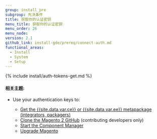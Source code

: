 ```yaml
---
group: install_pre
subgroup: 先决条件
title: 获取你的认证密钥
menu_title: 获取你的认证密钥
menu_order: 26
menu_node:
version: 2.1
github_link: install-gde/prereq/connect-auth.md
functional_areas:
  - Install
  - System
  - Setup
---
```


{% include install/auth-tokens-get.md %}

#### 相关主题:
*	Use your authentication keys to:

	*	<a href="{{ page.baseurl }}/install-gde/prereq/integrator_install.html">Get the {{site.data.var.ce}} or {{site.data.var.ee}} metapackage (integrators, packagers)</a>
	*	<a href="{{ page.baseurl }}/install-gde/prereq/dev_install.html">Clone the Magento 2 GitHub</a> (contributing developers only)
	*	<a href="{{ page.baseurl }}/comp-mgr/module-man/compman-checklist.html">Start the Component Manager</a>
	*	<a href="{{ page.baseurl }}/comp-mgr/upgrader/upgrade-checklist.html"> Upgrade Magento</a>
